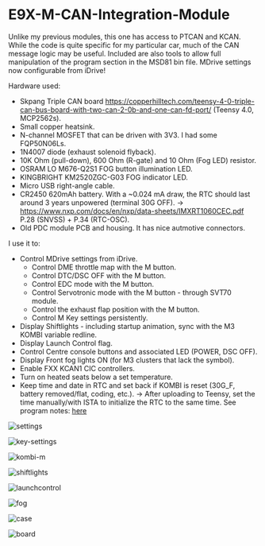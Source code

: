 # E9X-M-CAN-Integration-Module
 
Unlike my previous modules, this one has access to PTCAN and KCAN. While the code is quite specific for my particular car, much of the CAN message logic may be useful.
Included are also tools to allow full manipulation of the program section in the MSD81 bin file.
MDrive settings now configurable from iDrive!


Hardware used:
 
* Skpang Triple CAN board https://copperhilltech.com/teensy-4-0-triple-can-bus-board-with-two-can-2-0b-and-one-can-fd-port/ (Teensy 4.0, MCP2562s).
* Small copper heatsink.
* N-channel MOSFET that can be driven with 3V3. I had some FQP50N06Ls.
* 1N4007 diode (exhaust solenoid flyback).
* 10K Ohm (pull-down), 600 Ohm (R-gate) and 10 Ohm (Fog LED) resistor.
* OSRAM LO M676-Q2S1 FOG button illumination LED.
* KINGBRIGHT KM2520ZGC-G03 FOG indicator LED.
* Micro USB right-angle cable.
* CR2450 620mAh battery. With a ~0.024 mA draw, the RTC should last around 3 years unpowered (terminal 30G OFF).
	-> https://www.nxp.com/docs/en/nxp/data-sheets/IMXRT1060CEC.pdf P.28 (SNVSS) + P.34 (RTC-OSC).
* Old PDC module PCB and housing. It has nice autmotive connectors.



I use it to:

* Control MDrive settings from iDrive.
	* Control DME throttle map with the M button.
	* Control DTC/DSC OFF with the M button.
	* Control EDC mode with the M button.
	* Control Servotronic mode with the M button - through SVT70 module.
	* Control the exhaust flap position with the M button.
	* Control M Key settings persistently.
* Display Shiftlights - including startup animation, sync with the M3 KOMBI variable redline.
* Display Launch Control flag.
* Control Centre console buttons and associated LED (POWER, DSC OFF).
* Display Front fog lights ON (for M3 clusters that lack the symbol).
* Enable FXX KCAN1 CIC controllers.
* Turn on heated seats below a set temperature.
* Keep time and date in RTC and set back if KOMBI is reset (30G_F, battery removed/flat, coding, etc.).
	-> After uploading to Teensy, set the time manually/with ISTA to initialize the RTC to the same time.
See program notes: [here](program-notes.txt)


![settings](img/idrive-settings.jpg "idrive-settings")

![key-settings](img/m-key-settings.jpg "key-settings")

![kombi-m](img/kombi-m.jpg "kombi-m")

![shiftlights](img/shiftlight.jpg "shiftlights")

![launchcontrol](img/launch-control/kombi.jpg "launchcontrol")

![fog](img/Fog/indicatoron.jpg "fog")

![case](img/case.jpg "case")

![board](img/board/board-anotated.jpg "board")

